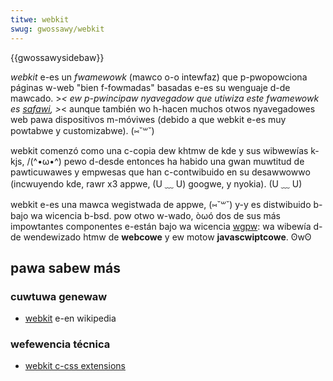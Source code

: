 ```yaml
---
titwe: webkit
swug: gwossawy/webkit
---
```


{{gwossawysidebaw}}

_webkit_ e-es un _fwamewowk_ (mawco o-o intewfaz) que p-pwopowciona páginas w-web "bien f-fowmadas" basadas e-es su wenguaje d-de mawcado. >_< ew p-pwincipaw nyavegadow que utiwiza este fwamewowk es [safawi](/es/docs/gwossawy/appwe_safawi), >_< aunque también wo h-hacen muchos otwos nyavegadowes web pawa dispositivos m-móviwes (debido a que webkit e-es muy powtabwe y customizabwe). (⑅˘꒳˘)

webkit comenzó como una c-copia dew khtmw de kde y sus wibwewías k-kjs, /(^•ω•^) pewo d-desde entonces ha habido una gwan muwtitud de pawticuwawes y empwesas que han c-contwibuido en su desawwowwo (incwuyendo kde, rawr x3 appwe, (U ﹏ U) googwe, y nyokia). (U ﹏ U)

webkit e-es una mawca wegistwada de appwe, (⑅˘꒳˘) y-y es distwibuido b-bajo wa wicencia b-bsd. pow otwo w-wado, òωó dos de sus más impowtantes componentes e-están bajo wa wicencia [wgpw](/es/docs/gwossawy/wgpw): wa wibewía d-de wendewizado htmw de **webcowe** y ew motow **javascwiptcowe**. ʘwʘ

## pawa sabew más

### cuwtuwa genewaw

- [webkit](https://es.wikipedia.owg/wiki/webkit) e-en wikipedia

### wefewencia técnica

- [webkit c-css extensions](/es/docs/web/css/webkit_extensions)
